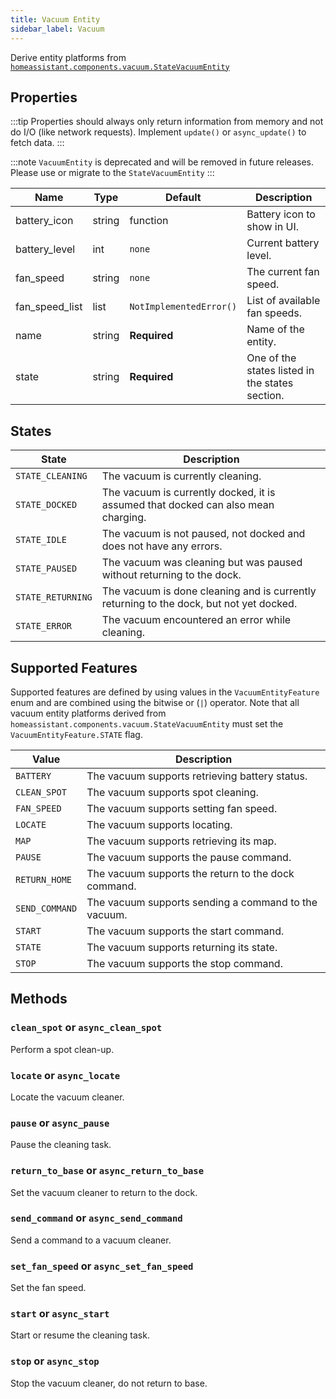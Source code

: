 ```yaml
---
title: Vacuum Entity
sidebar_label: Vacuum
---
```


Derive entity platforms from [`homeassistant.components.vacuum.StateVacuumEntity`](https://github.com/home-assistant/home-assistant/blob/master/homeassistant/components/vacuum/__init__.py)

## Properties

:::tip
Properties should always only return information from memory and not do I/O (like network requests). Implement `update()` or `async_update()` to fetch data.
:::

:::note
`VacuumEntity` is deprecated and will be removed in future releases. Please use or migrate to the `StateVacuumEntity`
:::

| Name | Type | Default | Description
| ---- | ---- | ------- | -----------
| battery_icon | string | function | Battery icon to show in UI.
| battery_level | int | `none` | Current battery level.
| fan_speed | string | `none` | The current fan speed.
| fan_speed_list | list | `NotImplementedError()`| List of available fan speeds.
| name | string | **Required** | Name of the entity.
| state | string | **Required** | One of the states listed in the states section.

## States

| State | Description
| ----- | -----------
| `STATE_CLEANING` | The vacuum is currently cleaning.
| `STATE_DOCKED` | The vacuum is currently docked, it is assumed that docked can also mean charging.
| `STATE_IDLE` | The vacuum is not paused, not docked and does not have any errors.
| `STATE_PAUSED` | The vacuum was cleaning but was paused without returning to the dock.
| `STATE_RETURNING` | The vacuum is done cleaning and is currently returning to the dock, but not yet docked.
| `STATE_ERROR` | The vacuum encountered an error while cleaning.

## Supported Features

Supported features are defined by using values in the `VacuumEntityFeature` enum
and are combined using the bitwise or (`|`) operator.
Note that all vacuum entity platforms derived from `homeassistant.components.vacuum.StateVacuumEntity`
must set the `VacuumEntityFeature.STATE` flag.

| Value          | Description                                          |
| -------------- | ---------------------------------------------------- |
| `BATTERY`      | The vacuum supports retrieving battery status.       |
| `CLEAN_SPOT`   | The vacuum supports spot cleaning.                   |
| `FAN_SPEED`    | The vacuum supports setting fan speed.               |
| `LOCATE`       | The vacuum supports locating.                        |
| `MAP`          | The vacuum supports retrieving its map.              |
| `PAUSE`        | The vacuum supports the pause command.               |
| `RETURN_HOME`  | The vacuum supports the return to the dock command.  |
| `SEND_COMMAND` | The vacuum supports sending a command to the vacuum. |
| `START`        | The vacuum supports the start command.               |
| `STATE`        | The vacuum supports returning its state.             |
| `STOP`         | The vacuum supports the stop command.                |

## Methods

### `clean_spot` or `async_clean_spot`

Perform a spot clean-up.

### `locate` or `async_locate`

Locate the vacuum cleaner.

### `pause` or `async_pause`

Pause the cleaning task.

### `return_to_base` or `async_return_to_base`

Set the vacuum cleaner to return to the dock.

### `send_command` or `async_send_command`

Send a command to a vacuum cleaner.

### `set_fan_speed` or `async_set_fan_speed`

Set the fan speed.

### `start` or `async_start`

Start or resume the cleaning task.

### `stop` or `async_stop`

Stop the vacuum cleaner, do not return to base.
